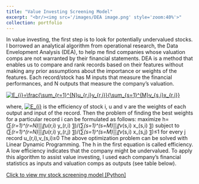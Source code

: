 ```yaml
---
title: "Value Investing Screening Model"
excerpt: "<br/><img src='/images/DEA image.png' style='zoom:40%'>"
collection: portfolio
---
```

<link rel="stylesheet" href="https://cdnjs.cloudflare.com/ajax/libs/KaTeX/0.11.1/katex.min.css">

In value investing, the first step is to look for potentially undervalued stocks. I borrowed an analytical algorithm from operational research, the Data Envelopment Analysis (DEA), to help me find companies whose valuation comps are not warranted by their financial statements.
DEA is a method that enables us to compare and rank records based on their features without making any prior assumptions about the importance or weights of the features. Each record/stock has M inputs that measure the financial performances, and N outputs that measure the company’s valuation.

<a href="https://www.codecogs.com/eqnedit.php?latex=E_{i}=\frac{\sum_{r=1}^{N}u_{r,i}y_{r,i}}{\sum_{s=1}^{M}v_{s,i}x_{r,i}}" target="_blank"><img src="https://latex.codecogs.com/gif.latex?E_{i}=\frac{\sum_{r=1}^{N}u_{r,i}y_{r,i}}{\sum_{s=1}^{M}v_{s,i}x_{r,i}}" title="E_{i}=\frac{\sum_{r=1}^{N}u_{r,i}y_{r,i}}{\sum_{s=1}^{M}v_{s,i}x_{r,i}}" /></a>

where, <a href="https://www.codecogs.com/eqnedit.php?latex=E_{i}" target="_blank"><img src="https://latex.codecogs.com/gif.latex?E_{i}" title="E_{i}" /></a> is the efficiency of stock i, u and v are the weights of each output and input of the record. Then the problem of finding the best weights for a particular record i can be formulated as follows:
maximize h=(∑_(r=1)^(r=N)▒〖u_(r,i) y_(r,i) 〗)/(∑_(s=1)^(s=M)▒〖v_(s,i) x_(s,i) 〗)
subject to  (∑_(r=1)^(r=N)▒〖u_(r,i) y_(r,j) 〗)/(∑_(s=1)^(s=M)▒〖v_(s,i) x_(s,j) 〗)≤1 for every j record
u_(r,i),v_(s,i)≥0
The above optimization problem can be solved with Linear Dynamic Programming. The h in the first equation is called efficiency. A low efficiency indicates that the company might be undervalued. To apply this algorithm to assist value investing, I used each company’s financial statistics as inputs and valuation comps as outputs (see table below).


[Click to view my stock screening model [Python]](https://github.com/HoagieT/Stock-Screening-Model-Based-On-Data-Envelopment-Analysis)
